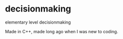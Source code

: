 # decisionmaking
elementary level decisionmaking


Made in C++, made long ago when I was new to coding.
